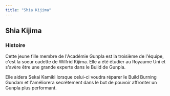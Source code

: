 ```yaml
---
title: "Shia Kijima"
---
```


Shia Kijima
-----------







### Histoire


Cette jeune fille membre de l'Académie Gunpla est la troisième de l'équipe, c'est la soeur cadette de Wilfrid Kijima. Elle a été étudier au Royaume Uni et s'avère être une grande experte dans le Build de Gunpla.


Elle aidera Sekai Kamiki lorsque celui-ci voudra réparer le Build Burning Gundam et l'améliorera secrètement dans le but de pouvoir affronter un Gunpla plus performant.


